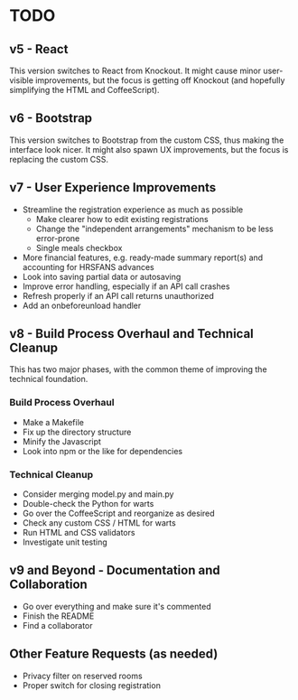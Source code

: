 # TODO

## v5 - React

This version switches to React from Knockout.  It might cause minor user-visible improvements, but
the focus is getting off Knockout (and hopefully simplifying the HTML and CoffeeScript).


## v6 - Bootstrap

This version switches to Bootstrap from the custom CSS, thus making the interface look nicer.  It
might also spawn UX improvements, but the focus is replacing the custom CSS.


## v7 - User Experience Improvements

  * Streamline the registration experience as much as possible
    - Make clearer how to edit existing registrations
    - Change the "independent arrangements" mechanism to be less error-prone
    - Single meals checkbox
  * More financial features, e.g. ready-made summary report(s) and accounting for HRSFANS advances
  * Look into saving partial data or autosaving
  * Improve error handling, especially if an API call crashes
  * Refresh properly if an API call returns unauthorized
  * Add an onbeforeunload handler


## v8 - Build Process Overhaul and Technical Cleanup

This has two major phases, with the common theme of improving the technical foundation.

### Build Process Overhaul

  * Make a Makefile
  * Fix up the directory structure
  * Minify the Javascript
  * Look into npm or the like for dependencies

### Technical Cleanup

  * Consider merging model.py and main.py
  * Double-check the Python for warts
  * Go over the CoffeeScript and reorganize as desired
  * Check any custom CSS / HTML for warts
  * Run HTML and CSS validators
  * Investigate unit testing


## v9 and Beyond - Documentation and Collaboration

  * Go over everything and make sure it's commented
  * Finish the README
  * Find a collaborator


## Other Feature Requests (as needed)

  * Privacy filter on reserved rooms
  * Proper switch for closing registration

